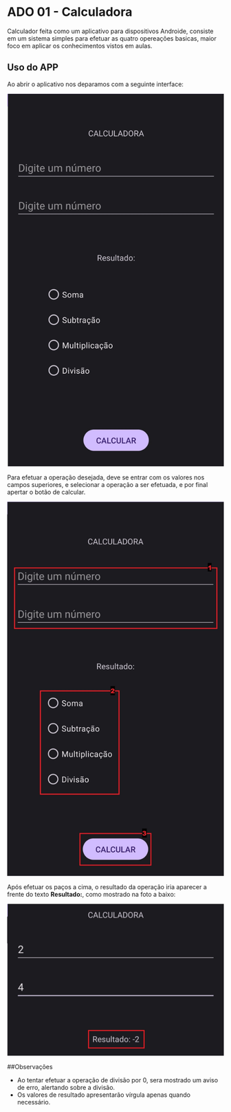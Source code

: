 # ADO 01 - Calculadora
Calculador feita como um aplicativo para dispositivos Androide, consiste em um sistema simples para efetuar as quatro opereações basicas, maior foco em aplicar os conhecimentos vistos em aulas.

## Uso do APP
Ao abrir o aplicativo nos deparamos com a seguinte interface:

![Interface do Aplicativo](imgs/calcApp.jpg)

Para efetuar a operação desejada, deve se entrar com os valores nos campos superiores, e selecionar a operação a ser efetuada, e por final apertar o botão de calcular.

![Fluxo Aplicativo](imgs/calcFluxo.jpg)

Após efetuar os paços a cima, o resultado da operação iria aparecer a frente do texto **Resultado:**, como mostrado na foto a baixo:

![Resultado](imgs/calcResultado.jpg)

##Observações

- Ao tentar efetuar a operação de divisão por 0, sera mostrado um aviso de erro, alertando sobre a divisão.
- Os valores de resultado apresentarão vírgula apenas quando necessário.